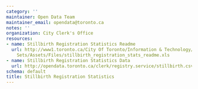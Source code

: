 ```yaml
---
category: ''
maintainer: Open Data Team
maintainer_email: opendata@toronto.ca
notes: ''
organization: City Clerk's Office
resources:
- name: Stillbirth Registration Statistics Readme
  url: http://www1.toronto.ca/City Of Toronto/Information & Technology/Open Data/Data
    Sets/Assets/Files/stillbirth_registration_stats_readme.xls
- name: Stillbirth Registration Statistics Data
  url: http://opendata.toronto.ca/clerk/registry.service/stillbirth.csv
schema: default
title: Stillbirth Registration Statistics
---
```

